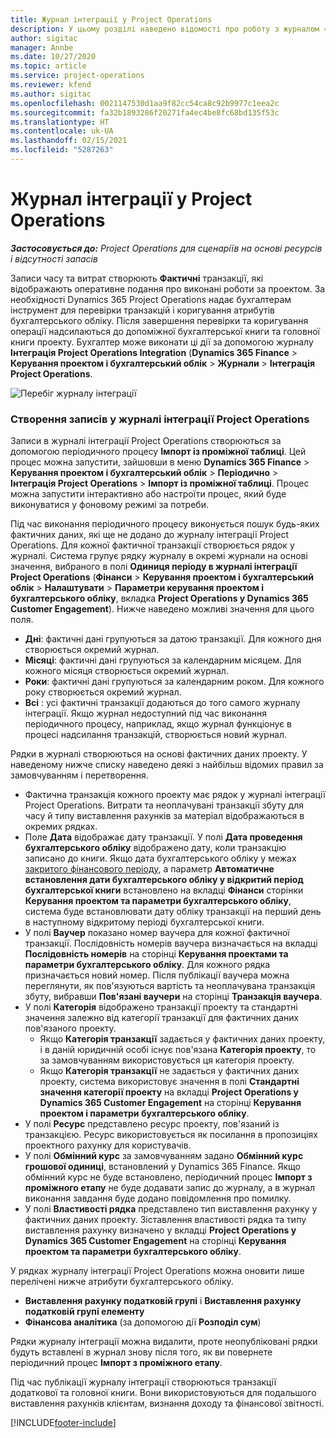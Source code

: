 ```yaml
---
title: Журнал інтеграції у Project Operations
description: У цьому розділі наведено відомості про роботу з журналом «Інтеграція» в Project Operations.
author: sigitac
manager: Annbe
ms.date: 10/27/2020
ms.topic: article
ms.service: project-operations
ms.reviewer: kfend
ms.author: sigitac
ms.openlocfilehash: 0021147530d1aa9f82cc54ca8c92b9977c1eea2c
ms.sourcegitcommit: fa32b1893286f20271fa4ec4be8fc68bd135f53c
ms.translationtype: HT
ms.contentlocale: uk-UA
ms.lasthandoff: 02/15/2021
ms.locfileid: "5287263"
---
```

# <a name="integration-journal-in-project-operations"></a>Журнал інтеграції у Project Operations

_**Застосовується до:** Project Operations для сценаріїв на основі ресурсів і відсутності запасів_

Записи часу та витрат створюють **Фактичні** транзакції, які відображають оперативне подання про виконані роботи за проектом. За необхідності Dynamics 365 Project Operations надає бухгалтерам інструмент для перевірки транзакцій і коригування атрибутів бухгалтерського обліку. Після завершення перевірки та коригування операції надсилаються до допоміжної бухгалтерської книги та головної книги проекту. Бухгалтер може виконати ці дії за допомогою журналу **Інтеграція Project Operations Integration** (**Dynamics 365 Finance** > **Керування проектом і бухгалтерський облік** > **Журнали** > **Інтеграція Project Operations**.

![Перебіг журналу інтеграції](./media/IntegrationJournal.png)

### <a name="create-records-in-the-project-operations-integration-journal"></a>Створення записів у журналі інтеграції Project Operations

Записи в журналі інтеграції Project Operations створюються за допомогою періодичного процесу **Імпорт із проміжної таблиці**. Цей процес можна запустити, зайшовши в меню **Dynamics 365 Finance** > **Керування проектом і бухгалтерський облік** > **Періодично** > **Інтеграція Project Operations** > **Імпорт із проміжної таблиці**. Процес можна запустити інтерактивно або настроїти процес, який буде виконуватися у фоновому режимі за потреби.

Під час виконання періодичного процесу виконується пошук будь-яких фактичних даних, які ще не додано до журналу інтеграції Project Operations. Для кожної фактичної транзакції створюється рядок у журналі.
Система групує рядку журналу в окремі журнали на основі значення, вибраного в полі **Одиниця періоду в журналі інтеграції Project Operations** (**Фінанси** > **Керування проектом і бухгалтерський облік** > **Налаштувати** > **Параметри керування проектом і бухгалтерського обліку**, вкладка **Project Operations у Dynamics 365 Customer Engagement**). Нижче наведено можливі значення для цього поля.

  - **Дні**: фактичні дані групуються за датою транзакції. Для кожного дня створюється окремий журнал.
  - **Місяці**: фактичні дані групуються за календарним місяцем. Для кожного місяця створюється окремий журнал.
  - **Роки**: фактичні дані групуються за календарним роком. Для кожного року створюється окремий журнал.
  - **Всі** : усі фактичні транзакції додаються до того самого журналу інтеграції. Якщо журнал недоступний під час виконання періодичного процесу, наприклад, якщо журнал функціонує в процесі надсилання транзакцій, створюється новий журнал.

Рядки в журналі створюються на основі фактичних даних проекту. У наведеному нижче списку наведено деякі з найбільш відомих правил за замовчуванням і перетворення.

  - Фактична транзакція кожного проекту має рядок у журналі інтеграції Project Operations. Витрати та неоплачувані транзакції збуту для часу й типу виставлення рахунків за матеріал відображаються в окремих рядках.
  - Поле **Дата** відображає дату транзакції. У полі **Дата проведення бухгалтерського обліку** відображено дату, коли транзакцію записано до книги. Якщо дата бухгалтерського обліку у межах [закритого фінансового періоду](https://docs.microsoft.com/dynamics365/finance/general-ledger/close-general-ledger-at-period-end), а параметр **Автоматичне встановлення дати бухгалтерського обліку у відкритий період бухгалтерської книги** встановлено на вкладці **Фінанси** сторінки **Керування проектом та параметри бухгалтерського обліку**, система буде встановлювати дату обліку транзакції на перший день в наступному відкритому періоді бухгалтерської книги.
  - У полі **Ваучер** показано номер ваучера для кожної фактичної транзакції. Послідовність номерів ваучера визначається на вкладці **Послідовність номерів** на сторінці **Керування проектами та параметри бухгалтерського обліку**. Для кожного рядка призначається новий номер. Після публікації ваучера можна переглянути, як пов'язуються вартість та неоплачувана транзакція збуту, вибравши **Пов'язані ваучери** на сторінці **Транзакція ваучера**.
  - У полі **Категорія** відображено транзакції проекту та стандартні значення залежно від категорії транзакції для фактичних даних пов'язаного проекту.
    - Якщо **Категорія транзакції** задається у фактичних даних проекту, і в даній юридичній особі існує пов'язана **Категорія проекту**, то за замовчуванням використовується ця категорія проекту.
    - Якщо **Категорія транзакції** не задається у фактичних даних проекту, система використовує значення в полі **Стандартні значення категорії проекту** на вкладці **Project Operations у Dynamics 365 Customer Engagement** на сторінці **Керування проектом і параметри бухгалтерського обліку**.
  - У полі **Ресурс** представлено ресурс проекту, пов'язаний із транзакцією. Ресурс використовується як посилання в пропозиціях проектного рахунку для користувачів.
  - У полі **Обмінний курс** за замовчуванням задано **Обмінний курс грошової одиниці**, встановлений у Dynamics 365 Finance. Якщо обмінний курс не буде встановлено, періодичний процес **Імпорт з проміжного етапу** не буде додавати запис до журналу, а в журнал виконання завдання буде додано повідомлення про помилку.
  - У полі **Властивості рядка** представлено тип виставлення рахунку у фактичних даних проекту. Зіставлення властивості рядка та типу виставлення рахунку визначено у вкладці **Project Operations у Dynamics 365 Customer Engagement** на сторінці **Керування проектом та параметри бухгалтерського обліку**.

У рядках журналу інтеграції Project Operations можна оновити лише перелічені нижче атрибути бухгалтерського обліку.

- **Виставлення рахунку податковій групі** і **Виставлення рахунку податковій групі елементу**
- **Фінансова аналітика** (за допомогою дії **Розподіл сум**)

Рядки журналу інтеграції можна видалити, проте неопубліковані рядки будуть вставлені в журнал знову після того, як ви повернете періодичний процес **Імпорт з проміжного етапу**.

Під час публікації журналу інтеграції створюються транзакції додаткової та головної книги. Вони використовуються для подальшого виставлення рахунків клієнтам, визнання доходу та фінансової звітності.


[!INCLUDE[footer-include](../includes/footer-banner.md)]